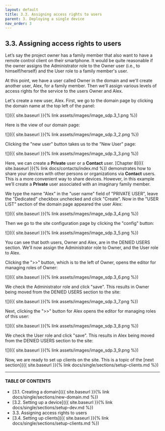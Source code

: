 ```yaml
---
layout: default
title: 3.3. Assigning access rights to users
parent: 3. Deploying a single device
nav_order: 3
---
```


## 3.3. Assigning access rights to users

Let’s say the project owner has a family member that also want to have a remote control client on their smartphone. It would be quite reasonable if the owner assigns the <span class="text-role">Administrator</span> role to the Owner user (i.e., to himself/herself) and the <span class="text-role">User</span> role to a family member's user.  

At this point, we have a user called Owner in the domain and we'll create another user, Alex, for a family member. Then we'll assign various levels of access rights for the service to the users Owner and Alex.  

Let's create a new user, Alex. First, we go to the domain page by clicking the domain name at the top left of the panel:

![]({{ site.baseurl }}{% link assets/images/image_sdp.3_1.png %})

Here is the view of our domain page:  

![]({{ site.baseurl }}{% link assets/images/image_sdp.3_2.png %})

Clicking the "new user" button takes us to the "New User" page:  

![]({{ site.baseurl }}{% link assets/images/image_sdp.3_3.png %})

Here, we can create a **Private** user or a **Contact** user. [Chapter 8]({{ site.baseurl }}{% link docs/contacts/index.md %}) demonstrates how to share your devices with other persons or organizations via **Contact** users. This is a more convenient way to share devices. However, in this example we’ll create a **Private** user associated with an imaginary family member.  

We type the name "Alex" in the "user name" field of "PRIVATE USER", leave the "Dedicated" checkbox unchecked and click "Create". Now in the "USER LIST" section of the domain page appeared the user Alex:

![]({{ site.baseurl }}{% link assets/images/image_sdp.3_4.png %})

Then we go to the site configuration page by clicking the "config" button:  

![]({{ site.baseurl }}{% link assets/images/image_sdp.3_5.png %})

You can see that both users, Owner and Alex, are in the <span class="text-red">DENIED USERS</span> section. We'll now assign the <span class="text-role">Administrator</span> role to Owner, and the <span class="text-role">User</span> role to Alex.  

Clicking the "&gt;&gt;" button, which is to the left of Owner, opens the editor for managing roles of Owner:

![]({{ site.baseurl }}{% link assets/images/image_sdp.3_6.png %})

We check the <span class="text-role">Administrator</span> role and click "save". This results in Owner being moved from the <span class="text-red">DENIED USERS</span> section to the site:  

![]({{ site.baseurl }}{% link assets/images/image_sdp.3_7.png %})

Next, clicking the "&gt;&gt;" button for Alex opens the editor for managing roles of this user:

![]({{ site.baseurl }}{% link assets/images/image_sdp.3_8.png %})

We check the <span class="text-role">User</span> role and click "save". This results in Alex being moved from the <span class="text-red">DENIED USERS</span> section to the site:  

![]({{ site.baseurl }}{% link assets/images/image_sdp.3_9.png %})

Now, we are ready to set up clients on the site. This is a topic of the [next section]({{ site.baseurl }}{% link docs/single/sections/setup-clients.md %})

---
#### TABLE OF CONTENTS
* [3.1. Creating a domain]({{ site.baseurl }}{% link docs/single/sections/new-domain.md %})
* [3.2. Setting up a device]({{ site.baseurl }}{% link docs/single/sections/setup-dev.md %})
* 3.3. Assigning access rights to users
* [3.4. Setting up clients]({{ site.baseurl }}{% link docs/single/sections/setup-clients.md %})

